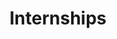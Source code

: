 ---
title: "Internships"
image: "/images/news-and-events/intern24.jpg"
link: "https://forms.gle/vqyAssiFFNBn4K1k6"
draft: false
weight: 1
---